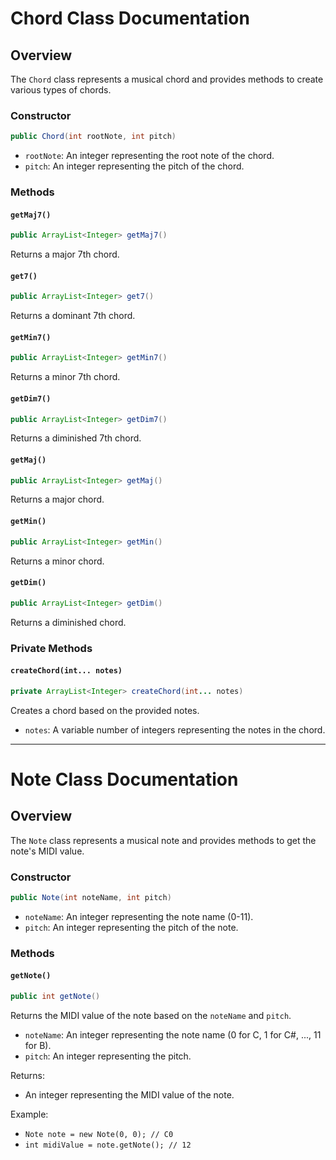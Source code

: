 
# Chord Class Documentation

## Overview

The `Chord` class represents a musical chord and provides methods to create various types of chords.

### Constructor

```java
public Chord(int rootNote, int pitch)
```

- `rootNote`: An integer representing the root note of the chord.
- `pitch`: An integer representing the pitch of the chord.

### Methods

#### `getMaj7()`

```java
public ArrayList<Integer> getMaj7()
```

Returns a major 7th chord.

#### `get7()`

```java
public ArrayList<Integer> get7()
```

Returns a dominant 7th chord.

#### `getMin7()`

```java
public ArrayList<Integer> getMin7()
```

Returns a minor 7th chord.

#### `getDim7()`

```java
public ArrayList<Integer> getDim7()
```

Returns a diminished 7th chord.

#### `getMaj()`

```java
public ArrayList<Integer> getMaj()
```

Returns a major chord.

#### `getMin()`

```java
public ArrayList<Integer> getMin()
```

Returns a minor chord.

#### `getDim()`

```java
public ArrayList<Integer> getDim()
```

Returns a diminished chord.

### Private Methods

#### `createChord(int... notes)`

```java
private ArrayList<Integer> createChord(int... notes)
```

Creates a chord based on the provided notes.

- `notes`: A variable number of integers representing the notes in the chord.

---

# Note Class Documentation

## Overview

The `Note` class represents a musical note and provides methods to get the note's MIDI value.

### Constructor

```java
public Note(int noteName, int pitch)
```

- `noteName`: An integer representing the note name (0-11).
- `pitch`: An integer representing the pitch of the note.

### Methods

#### `getNote()`

```java
public int getNote()
```

Returns the MIDI value of the note based on the `noteName` and `pitch`.

- `noteName`: An integer representing the note name (0 for C, 1 for C#, ..., 11 for B).
- `pitch`: An integer representing the pitch.

Returns:
- An integer representing the MIDI value of the note.

Example:
- `Note note = new Note(0, 0); // C0`
- `int midiValue = note.getNote(); // 12`

